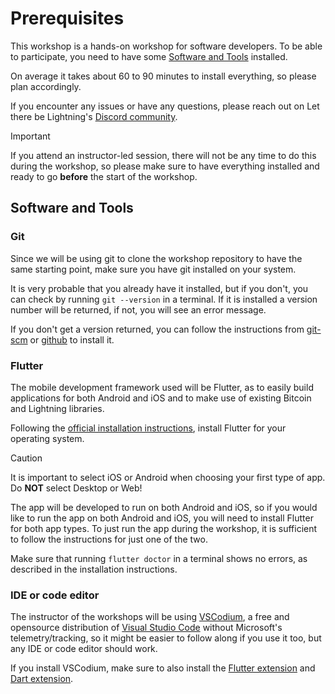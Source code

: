# Prerequisites

This workshop is a hands-on workshop for software developers. To be able to participate, you need to have some [Software and Tools](#software-and-tools) installed.

On average it takes about 60 to 90 minutes to install everything, so please plan accordingly.

If you encounter any issues or have any questions, please reach out on Let there be Lightning's [Discord community](https://discord.gg/Q7utrQ5Sz7).

> [!IMPORTANT]
> If you attend an instructor-led session, there will not be any time to do this during the workshop, so please make sure to have everything installed and ready to go **before** the start of the workshop.

## Software and Tools

### Git

Since we will be using git to clone the workshop repository to have the same starting point, make sure you have git installed on your system.

It is very probable that you already have it installed, but if you don't, you can check by running `git --version` in a terminal. If it is installed a version number will be returned, if not, you will see an error message.

If you don't get a version returned, you can follow the instructions from [git-scm](https://git-scm.com/downloads) or [github](https://github.com/git-guides/install-git) to install it.

### Flutter

The mobile development framework used will be Flutter, as to easily build applications for both Android and iOS and to make use of existing Bitcoin and Lightning libraries.

Following the [official installation instructions](https://flutter.dev/docs/get-started/install), install Flutter for your operating system.

> [!CAUTION]  
> It is important to select iOS or Android when choosing your first type of app. Do **NOT** select Desktop or Web!

The app will be developed to run on both Android and iOS, so if you would like to run the app on both Android and iOS, you will need to install Flutter for both app types. To just run the app during the workshop, it is sufficient to follow the instructions for just one of the two.

Make sure that running `flutter doctor` in a terminal shows no errors, as described in the installation instructions.

### IDE or code editor

The instructor of the workshops will be using [VSCodium](https://vscodium.com/), a free and opensource distribution of [Visual Studio Code](https://code.visualstudio.com/) without Microsoft's telemetry/tracking, so it might be easier to follow along if you use it too, but any IDE or code editor should work.

If you install VSCodium, make sure to also install the [Flutter extension](https://open-vsx.org/extension/Dart-Code/flutter) and [Dart extension](https://open-vsx.org/extension/Dart-Code/dart-code).
